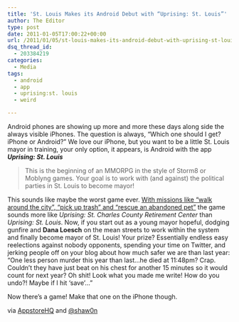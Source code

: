 ```yaml
---
title: 'St. Louis Makes its Android Debut with “Uprising: St. Louis”'
author: The Editor
type: post
date: 2011-01-05T17:00:22+00:00
url: /2011/01/05/st-louis-makes-its-android-debut-with-uprising-st-louis/
dsq_thread_id:
  - 203384219
categories:
  - Media
tags:
  - android
  - app
  - uprising:st. louis
  - weird

---
```

[<img class="alignright size-full wp-image-8500" title="uprising_stlouis_1" src="http://media.punchingkitty.com/wordpress/2011/01/uprising_stlouis_1.jpeg?filter=resize&w=250" alt="" />][1]Android phones are showing up more and more these days along side the always visible iPhones. The question is always, &#8220;Which one should I get? iPhone or Android?&#8221; We love our iPhone, but you want to be a little St. Louis mayor in training, your only option, it appears, is Android with the app _**Uprising: St. Louis**_

> This is the beginning of an MMORPG in the style of Storm8 or Moblyng games. Your goal is to work with (and against) the political parties in St. Louis to become mayor!

This sounds like maybe the worst game ever. <a href="http://media.punchingkitty.com/wordpress/2011/01/uprising_stlouis_2.jpeg" target="_blank">With missions like &#8220;walk around the city&#8221;, &#8220;pick up trash&#8221; and &#8220;rescue an abandoned pet&#8221;</a> the game sounds more like _Uprising: St. Charles County Retirement Center_ than _Uprising: St. Louis_. Now, if you start out as a young mayor hopeful, dodging gunfire and **Dana Loesch** on the mean streets to work within the system and finally become mayor of St. Louis! Your prize? Essentially endless easy reelections against nobody opponents, spending your time on Twitter, and jerking people off on your blog about how much safer we are than last year: &#8220;One less person murder this year than last&#8230;he died at 11:48pm? Crap. Couldn&#8217;t they have just beat on his chest for another 15 minutes so it would count for next year? Oh shit! Look what you made me write! How do you undo?! Maybe if I hit &#8216;save&#8217;&#8230;&#8221;

Now there&#8217;s a game! Make that one on the iPhone though.

via <a href="http://www.appstorehq.com/uprising-st-louis-android-521340/app" target="_blank">AppstoreHQ</a> and <a href="http://twitter.com/#!/shaw0n/status/22525637059153920" target="_blank">@shaw0n</a>

 [1]: http://media.punchingkitty.com/wordpress/2011/01/uprising_stlouis_1.jpeg